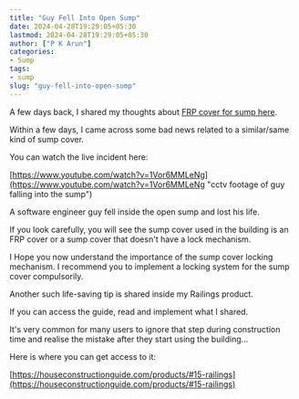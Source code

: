 ```yaml
---
title: "Guy Fell Into Open Sump"
date: 2024-04-28T19:29:05+05:30
lastmod: 2024-04-28T19:29:05+05:30
author: ["P K Arun"]
categories: 
- Sump
tags: 
- sump
slug: "guy-fell-into-open-sump"
---
```

A few days back, I shared my thoughts about [FRP cover for sump here](https://houseconstructionguide.com/dont-use-frp-covers-as-sump-covers/ "why you shouldn't use FRP Covers as Sump Covers"). 

Within a few days, I came across some bad news related to a similar/same kind of sump cover.

You can watch the live incident here:

[https://www.youtube.com/watch?v=1Vor6MMLeNg](https://www.youtube.com/watch?v=1Vor6MMLeNg "cctv footage of guy falling into the sump")

A software engineer guy fell inside the open sump and lost his life. 

If you look carefully, you will see the sump cover used in the building is an FRP cover or a sump cover that doesn't have a lock mechanism. 

I Hope you now understand the importance of the sump cover locking mechanism. I recommend you to implement a locking system for the sump cover compulsorily. 

Another such life-saving tip is shared inside my Railings product. 

If you can access the guide, read and implement what I shared. 

It's very common for many users to ignore that step during construction time and realise the mistake after they start using the building…

Here is where you can get access to it:

[https://houseconstructionguide.com/products/#15-railings](https://houseconstructionguide.com/products/#15-railings)






